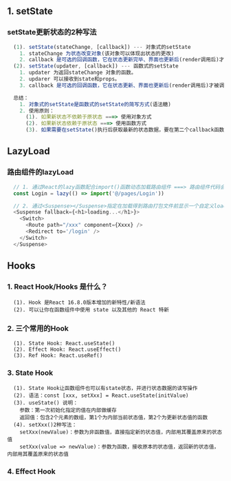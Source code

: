 <!--
 * @Descripttion: 
 * @Author: Gorgio.Liu
 * @version: 
 * @Date: 2023-04-29 07:38:05
 * @LastEditors: Gorgio.Liu
 * @LastEditTime: 2023-04-29 09:07:14
-->
## 1. setState

### setState更新状态的2种写法

```javascript
  (1). setState(stateChange, [callback]) --- 对象式的setState  
    1. stateChange 为状态改变对象(该对象可以体现出状态的更改)  
    2. callback 是可选的回调函数，它在状态更新完毕、界面也更新后(render调用后)才被调用  
  (2). setState(updater, [callback]) --- 函数式的setState  
    1. updater 为返回stateChange 对象的函数。   
    2. updarer 可以接收到state和props。  
    3. callback 是可选的回调函数，它在状态更新、界面也更新后(render调用后)才被调用。  

  总结：  
    1. 对象式的setState是函数式的setState的简写方式(语法糖)  
    2. 使用原则：  
      (1). 如果新状态不依赖于原状态 ===> 使用对象方式  
      (2). 如果新状态依赖于原状态 ===> 使用函数方式  
      (3). 如果需要在setState()执行后获取最新的状态数据，要在第二个callback函数中读取。
```

## LazyLoad

### 路由组件的lazyLoad

```javascript
  // 1. 通过React的lazy函数配合import()函数动态加载路由组件 ===> 路由组件代码会被分开打包
  const Login = lazy(() => import('@/pages/Login'))

  // 2. 通过<Suspense></Suspense>指定在加载得到路由打包文件前显示一个自定义loading界面
  <Suspense fallback={<h1>loading...</h1>}>
    <Switch>
      <Route path="/xxx" component={Xxxx} />
      <Redirect to='/login' />
    </Switch>
  </Suspense>
```

## Hooks

### 1. React Hook/Hooks 是什么？

```
  (1). Hook 是React 16.8.0版本增加的新特性/新语法  
  (2). 可以让你在函数组件中使用 state 以及其他的 React 特新  
```

### 2. 三个常用的Hook

```
  (1). State Hook: React.useState()  
  (2). Effect Hook: React.useEffect()  
  (3). Ref Hook: React.useRef()  
```

### 3. State Hook

```
  (1). State Hook让函数组件也可以有state状态，并进行状态数据的读写操作  
  (2). 语法：const [xxx, setXxx] = React.useState(initValue)  
  (3). useState() 说明：  
    参数：第一次初始化指定的值在内部做缓存  
    返回值：包含2个元素的数组，第1个为内部当前状态值，第2个为更新状态值的函数  
  (4). setXxx()2种写法：
    setXxx(newValue)：参数为非函数值，直接指定新的状态值，内部用其覆盖原来的状态值  
    setXxx(value => newValue)：参数为函数，接收原本的状态值，返回新的状态值，内部用其覆盖原来的状态值
```

### 4. Effect Hook